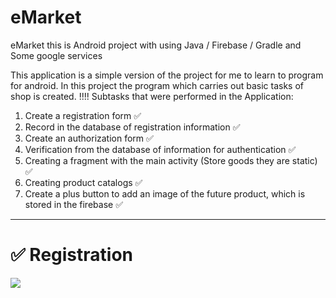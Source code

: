 # eMarket
eMarket this is Android project with using Java / Firebase / Gradle and Some google services 

This application is a simple version of the project for me to learn to program for android. In this project the program which carries out basic tasks of shop is created.
!!!! Subtasks that were performed in the Application:
1) Create a registration form :white_check_mark:
2) Record in the database of registration information :white_check_mark:
3) Create an authorization form :white_check_mark:
4) Verification from the database of information for authentication :white_check_mark:
5) Creating a fragment with the main activity (Store goods they are static) :white_check_mark:
6) Creating product catalogs :white_check_mark:
7) Create a plus button to add an image of the future product, which is stored in the firebase :white_check_mark:


____
# :white_check_mark: Registration 
![](eMarket/images/E001.png)

